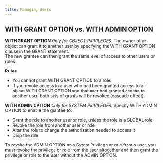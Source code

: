 ```yaml
---
title: Managing Users
---
```


## WITH GRANT OPTION vs. WITH ADMIN OPTION

**WITH GRANT OPTION**
*Only for OBJECT PRIVILEGES.*
The owner of an object can grant it to another user by specifying the WITH GRANT OPTION clause in the GRANT statement.\
The new grantee can then grant the same level of access to other users or roles.

**Rules**
- You cannot grant WITH GRANT OPTION to a role.
- If you revoke access to a user who had been granted access to an object WITH GRANT OPTION and that user had granted access to another user, both sets of grants will be revoked (cascade effect).

**WITH ADMIN OPTION**
*Only for SYSTEM PRIVILEGES.*
Specify WITH ADMIN OPTION to enable the grantee to:
- Grant the role to another user or role, unless the role is a GLOBAL role
- Revoke the role from another user or role
- Alter the role to change the authorization needed to access it
- Drop the role

To revoke the ADMIN OPTION on a Sytem Privilege or role from a user, you must revoke the privilege or role from the user altogether and then grant the privilege or role to the user without the ADMIN OPTION.